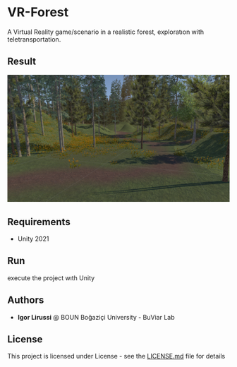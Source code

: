 # VR-Forest
A Virtual Reality game/scenario in a realistic forest, exploratıon with teletransportation. 

## Result
![Result](./img/result.png)

## Requirements
- Unity 2021

## Run
execute the project wıth Unity

## Authors
* **Igor Lirussi** @ BOUN Boğaziçi University - BuViar Lab

## License
This project is licensed under License - see the [LICENSE.md](LICENSE.md) file for details
